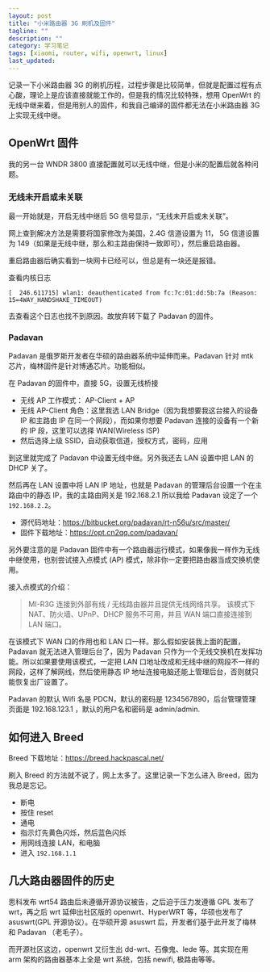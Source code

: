 ```yaml
---
layout: post
title: "小米路由器 3G 刷机及固件"
tagline: ""
description: ""
category: 学习笔记
tags: [xiaomi, router, wifi, openwrt, linux]
last_updated:
---
```


记录一下小米路由器 3G 的刷机历程，过程步骤是比较简单，但就是配置过程有点心酸，理论上是应该直接就能工作的，但是我的情况比较特殊，想用 OpenWrt 的无线中继来着，但是用别人的固件，和我自己编译的固件都无法在小米路由器 3G 上实现无线中继。

## OpenWrt 固件
我的另一台 WNDR 3800 直接配置就可以无线中继，但是小米的配置后就各种问题。

### 无线未开启或未关联

最一开始就是，开启无线中继后 5G 信号显示，“无线未开启或未关联”。

网上查到解决方法是需要将国家修改为美国，2.4G 信道设置为 11， 5G 信道设置为 149（如果是无线中继，那么和主路由保持一致即可），然后重启路由器。

重启路由器后确实看到一块网卡已经可以，但总是有一块还是报错。

查看内核日志

	[  246.611715] wlan1: deauthenticated from fc:7c:01:dd:5b:7a (Reason: 15=4WAY_HANDSHAKE_TIMEOUT)

去查看这个日志也找不到原因。故放弃转下载了 Padavan 的固件。


### Padavan
Padavan 是俄罗斯开发者在华硕的路由器系统中延伸而来。Padavan 针对 mtk 芯片，梅林固件是针对博通芯片。功能相似。

在 Padavan 的固件中，直接 5G，设置无线桥接

- 无线 AP 工作模式： AP-Client + AP
- 无线 AP-Client 角色：这里我选 LAN Bridge（因为我想要我这台接入的设备 IP 和主路由 IP 在同一个网段），而如果你想要 Padavan 连接的设备有一个新的 IP 段，这里可以选择 WAN(Wireless ISP)
- 然后选择上级 SSID，自动获取信道，授权方式，密码，应用

到这里就完成了 Padavan 中设置无线中继。另外我还去 LAN 设置中把 LAN 的 DHCP 关了。

然后再在 LAN 设置中将 LAN IP 地址，也就是 Padavan 的管理后台设置一个在主路由中的静态 IP，我的主路由网关是 192.168.2.1 所以我给 Padavan 设定了一个 `192.168.2.2`。

- 源代码地址：<https://bitbucket.org/padavan/rt-n56u/src/master/>
- 固件下载地址：<https://opt.cn2qq.com/padavan/>

另外要注意的是 Padavan 固件中有一个路由器运行模式，如果像我一样作为无线中继使用，也别尝试接入点模式 (AP) 模式，除非你一定要把路由器当成交换机使用。

接入点模式的介绍：

> MI-R3G 连接到外部有线 / 无线路由器并且提供无线网络共享。 该模式下 NAT、防火墙、UPnP、DHCP 服务不可用，并且 WAN 端口直接连接到 LAN 端口。

在该模式下 WAN 口的作用也和 LAN 口一样。那么假如安装我上面的配置，Padavan 就无法进入管理后台了，因为 Padavan 只作为一个无线交换机在发挥功能。所以如果要使用该模式，一定把 LAN 口地址改成和无线中继的网段不一样的网段，这样了解网线，然后使用静态 IP 地址连接电脑还能上管理后台，否则就只能恢复出厂设置了。

Padavan 的默认 Wifi 名是 PDCN，默认的密码是 1234567890，后台管理管理页面是 192.168.123.1 ，默认的用户名和密码是 admin/admin.

## 如何进入 Breed

Breed 下载地址：<https://breed.hackpascal.net/>

刷入 Breed 的方法就不说了，网上太多了。这里记录一下怎么进入 Breed，因为我总是忘记。

- 断电
- 按住 reset
- 通电
- 指示灯先黄色闪烁，然后蓝色闪烁
- 用网线连接 LAN，和电脑
- 进入 `192.168.1.1`

## 几大路由器固件的历史
思科发布 wrt54 路由后未遵循开源协议被告，之后迫于压力发遵循 GPL 发布了 wrt，再之后 wrt 延伸出社区版的 openwrt、HyperWRT 等，华硕也发布了 asuswrt(GPL 开源协议）。在华硕开源 asuswrt 后，开发者们基于此开发了梅林和 Padavan （老毛子）。

而开源社区这边，openwrt 又衍生出 dd-wrt、石像鬼、lede 等。其实现在用 arm 架构的路由器基本上全是 wrt 系统，包括 newifi, 极路由等等。

